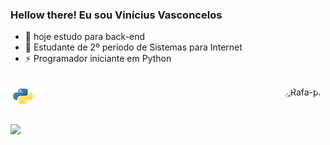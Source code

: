### Hellow there! Eu sou Vinícius Vasconcelos

- 🔭 hoje estudo para back-end
- 🌱 Estudante de 2º período de Sistemas para Internet
- ⚡ Programador iniciante em Python
<div style="display: inline_block"><br>
  <img align="center" alt="Vinicius-Python" height="30" width="40" src="https://raw.githubusercontent.com/devicons/devicon/master/icons/python/python-original.svg">
  <img align="right" alt="Rafa-pic" height="150" style="border-radius:50px;"
</div>
  
  ##
 
<div> 
  <a href="https://instagram.com/viniciusz_34" target="_blank"><img src="https://img.shields.io/badge/-Instagram-%23E4405F?style=for-the-badge&logo=instagram&logoColor=white" target="_blank"></a>  
</div>
